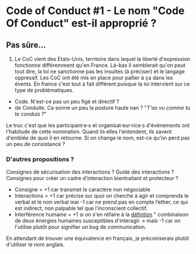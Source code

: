 # Code of Conduct #1 - Le nom "Code Of Conduct" est-il approprié ?

## Pas sûre...
1) Le CoC vient des Etats-Unis, territoire dans lequel la liberté d'expression fonctionne différemment qu'en France. Là-bas il semblerait qu'on peut tout dire, la loi ne sanctionne pas les insultes (à préciser) et le langage oppressif. Les CoC ont été mis en place pour pallier à ça dans les évents.
En france c'est tout à fait différent puisque la loi intervient sur ce type de problématiques.
- Code. N'est-ce pas un peu figé et directif ?
- de Conduite. Ca sonne un peu la posture haute nan ? "*T'as vu comme tu te conduis ?*"

Le truc c'est que les participant·e·s et organisat·eur·rice·s d'évènements ont l'habitude de cette nomination. Quand ils·elles l'entendent, ils savent d'emblée de quoi il en retourne. Si on change le nom, est-ce qu'on perd pas un peu de consistance ?

### D'autres propositions ?

Consignes de sécurisation des interactions ? Guide des interactions ? Consignes pour créer un cadre d’interaction bientraitant et protecteur ?  
- Consigne = +1 car transmet le caractère non négociable  
- Interactions = +1 car précise sur quoi on cherche à agir et comprends le verbal et le non verbal mai -1 car ne prend pas en compte l’ether, ce qui est indirect, non palpable tel que l’inconscient collectif.  
- Interférence humaine = +1 si on s'en réfaire à la [défintion](https://fr.wikipedia.org/wiki/Interf%C3%A9rence) " combinaison de deux énergies humaines susceptibles d'interagir. » mais -1 car on l'utilise plutôt pour signifier un bug de communication.   

En attendant de trouver une équivalence en français, je préconiserais plutôt d'utiliser le nom anglais.
